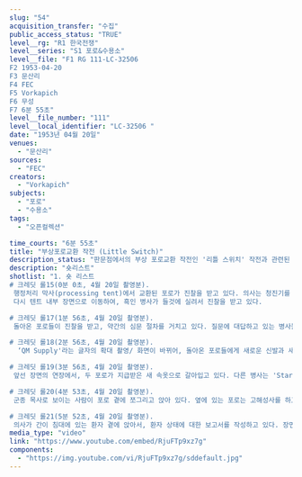 ```yaml
---
slug: "54"
acquisition_transfer: "수집"
public_access_status: "TRUE"
level__rg: "R1 한국전쟁"
level__series: "S1 포로&수용소"
level__file: "F1 RG 111-LC-32506 
F2 1953-04-20
F3 문산리
F4 FEC
F5 Vorkapich
F6 무성
F7 6분 55초"
level__file_number: "111"
level__local_identifier: "LC-32506 "
date: "1953년 04월 20일"
venues: 
  - "문산리"
sources: 
  - "FEC"
creators: 
  - "Vorkapich"
subjects: 
  - "포로"
  - "수용소"
tags: 
  - "오픈컬렉션"

time_courts: "6분 55초"
title: "부상포로교환 작전 (Little Switch)"
description_status: "판문점에서의 부상 포로교환 작전인 '리틀 스위치' 작전과 관련된 모습을 담고 있는 여러 영상들 중 하나이다. 교환된 포로들에 대한 행정처리 절차를 자세하게 담고 있다."
description: "숏리스트"
shotlist: "1. 숏 리스트
# 크레딧 롤15(0분 0초, 4월 20일 촬영분).
 행정처리 막사(processing tent)에서 교환된 포로가 진찰을 받고 있다. 의사는 청진기를 포로의 등 부분에 대고 진찰을 하고 있다. 포로들이 앰뷸런스에서 나오는 장면이 이어진다. 들것에 시린 병사들이 실려나오고 있다.
 다시 텐트 내부 장면으로 이동하여, 흑인 병사가 들것에 실려서 진찰을 받고 있다.

# 크레딧 롤17(1분 56초, 4월 20일 촬영분).
 돌아온 포로들이 진찰을 받고, 약간의 심문 절차를 거치고 있다. 질문에 대답하고 있는 병사들의 모습이 보인다.

# 크레딧 롤18(2분 56초, 4월 20일 촬영분).
  ‘QM Supply'라는 글자의 확대 촬영/ 화면이 바뀌어, 돌아온 포로들에게 새로운 신발과 새 속옷이 지급되고 있고, 옷을 갈아입는 포로들의 모습도 포착되었다.

# 크레딧 롤19(3분 56초, 4월 20일 촬영분).
 앞선 장면의 연장에서, 두 포로가 지급받은 새 속옷으로 갈아입고 있다. 다른 병사는 'Stars & Stripes' 잡지를 읽고 있다. 신원은 알 수 없는 장교가 귀환 포로에게 이야기하고 있는 장면이 잡힌다.

# 크레딧 롤20(4분 53초, 4월 20일 촬영분).
 군종 목사로 보이는 사람이 포로 곁에 쪼그리고 앉아 있다. 옆에 있는 포로는 고해성사를 하고 있는 것으로 보인다. 장면이 바뀌어 포로가 컵에 담겨 있는 수프를 수저로 떠먹고 있다.

# 크레딧 롤21(5분 52초, 4월 20일 촬영분).
 의사가 간이 침대에 있는 환자 곁에 앉아서, 환자 상태에 대한 보고서를 작성하고 있다. 장면이 바뀌어, 헬기가 이륙하는 모습을 촬영한 것이 이어진다. 다시 장면이 바뀌어 컵과 음식물 통조림 등이 담겨 있는 박스의 모습도 등장한다."
media_type: "video"
link: "https://www.youtube.com/embed/RjuFTp9xz7g"
components: 
  - "https://img.youtube.com/vi/RjuFTp9xz7g/sddefault.jpg"
---
```

